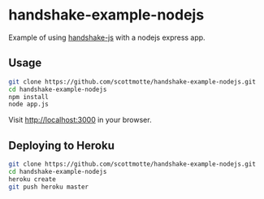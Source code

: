 # handshake-example-nodejs 

Example of using [handshake-js](https://github.com/scottmotte/handshake-js) with a nodejs express app.

## Usage

```bash
git clone https://github.com/scottmotte/handshake-example-nodejs.git
cd handshake-example-nodejs
npm install
node app.js
```

Visit [http://localhost:3000](http://localhost:3000) in your browser.

## Deploying to Heroku

```bash
git clone https://github.com/scottmotte/handshake-example-nodejs.git
cd handshake-example-nodejs
heroku create
git push heroku master
```
